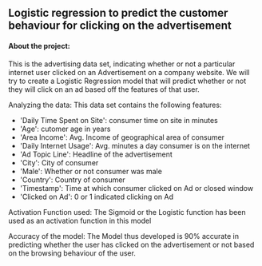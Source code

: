 ## Logistic regression to predict the customer behaviour for clicking on the advertisement

#### About the project:
This is the advertising data set, indicating whether or not a particular internet user clicked on an Advertisement on a company website. We will try to create a Logistic Regression model that will predict whether or not they will click on an ad based off the features of that user.

Analyzing the data:
This data set contains the following features:

* 'Daily Time Spent on Site': consumer time on site in minutes
* 'Age': cutomer age in years
* 'Area Income': Avg. Income of geographical area of consumer
* 'Daily Internet Usage': Avg. minutes a day consumer is on the internet
* 'Ad Topic Line': Headline of the advertisement
* 'City': City of consumer
* 'Male': Whether or not consumer was male
* 'Country': Country of consumer
* 'Timestamp': Time at which consumer clicked on Ad or closed window
* 'Clicked on Ad': 0 or 1 indicated clicking on Ad

Activation Function used:
The Sigmoid or the Logistic function has been used as an activation function in this model

Accuracy of the model:
The Model thus developed is 90% accurate in predicting whether the user has clicked on the advertisement or not based on the browsing behaviour of the user.
